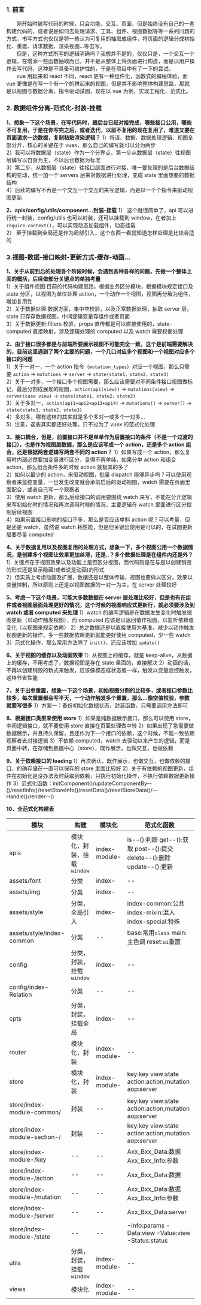 ### 1. 前言

&nbsp;&nbsp;&nbsp;&nbsp;&nbsp;&nbsp;&nbsp;刚开始时编写代码的时候，只会功能、交互、页面，但是始终没有自己的一套构建代码的，或者说是如何去处理请求、工具、组件、视图数据等等一系列问题的方式，书写方式也仅仅是将一些认为可复用的抽取成组件，将页面的逻辑分成初始化、重置、请求数据、渲染视图...等去写。</br>
&nbsp;&nbsp;&nbsp;&nbsp;&nbsp;&nbsp;&nbsp;但是，这种方式所写的逻辑明确吗？我想并不是的，仅仅只是，一个交互一个逻辑，在增添一些函数抽取而已，并不是从整体上将页面进行构造，而是以用户操作去写代码，这种是不具备可维护性的，于是在项目中有了一下的尝试。</br>
&nbsp;&nbsp;&nbsp;&nbsp;&nbsp;&nbsp;&nbsp;vue 用起来和 react 不同，react 更有一种组件化，函数式的编程体验，而 vue 更像是在写一个有一个的拼起来的视图，但是并不影响整体构建思路，那就是以视图与数据分离，指令驱动试图，现在以 vue 为例，实现工程化、范式化。</br>

### 2. 数据组件分离-范式化-封装-挂载

**1、想象一下这个场景，在写代码时，跟后台已经对接完成，哪些接口公用，哪些不可复用，于是在你写完之后，或者迭代，以前不复用的现在复用了，难道又要在页面请求一边数据，复制粘贴渲染逻辑？**
1）将请、数据、数据处理逻辑、视图全部分开，核心的关键在于 vuex，那么自己的编写就可以分为两步</br>
2）我可以将数据层（state）作为一个分界点，第一步从数据层（state）往视图层编写以自身为主，不以后台数据为标准</br>
3）第二步，从数据层（state）往接口层面进行对接，唯一要处理的是后台数据结构的变动，统一加一个 servers 层来对数据进行处理，变成 state 里面想要的数据结构</br>
4）后续的编写不再是一个交互一个交互的来写逻辑，而是以一个个指令来驱动视图更新</br>

**2、apis/config/utils/component...封装-挂载**
1） 这个就很简单了，api 可以进行统一封装，config/utils 也可以封装，还可以挂载到 window，在者加上 `require.context()`，可以实现动态加载组件，动态挂载</br>
2） 至于挂载到全局还是作为局部引入，这个东西一看就知道怎样处理是比较合适的</br>

### 3.视图-数据-接口映射-更新方式-缓存-动画...

**1、关于从前到后的处理各个阶段时候，会遇到各种各样的问题，先做一个整体上面的概括，后续做部分关键点的单独考量**</br>
1）关于组件视图:目前的代码构建思路，根据业务区分模块，根据模块规定接口及 state 分区，以视图为单位处理 action，一个动作一个视图，视图再分解为组件，增加复用性</br>
2）关于数据处理:数据方面，集中空校验，以及正常数据处理，抽取 server 层，state 只存存数据视图，中间逻辑变量存组件或者页面</br>
3）关于数据更新:filters 校验，props 直传都是可以直接使用的，state-computed 直接映射，涉及逻辑处理的 computed 以及 watch 需要权衡处理</br>

**2、由于接口很多都是与前端所要展示视图不可能完全一致，这个是前端需要解决的，目前这里遇到了两个主要的问题，一个几口对应多个视图和一个视图对应多个接口的问题**</br>
1）关于一对一，一个 action 指令（`mutation_types`）对应一个视图，那么只需要 `action` -> `mutations` -> `server` -> `state(state1，state2，state3)`</br>
2）关于一对多，一个接口多个视图需要，那么应该需要对不同条件接口视图做标记，最后分割成展现的视图，`action(api(view))` -> `mutations(view)` -> `server(case view)` -> `state(state1，state2，state3)`</br>
3）关于多对一，`action(api1+api2+api3+api4)` -> `mutations()` -> `server()` -> `state(state1，state2，state3)`</br>
4）多对多，哪有这样的其实就是多个多对一或多个一对多...</br>
5）注意，这些其实都还好处理，只不过为了 vuex 的范式化处理</br>

**3、接口耦合，但是，前置接口并不是单单作为后置接口的条件（不是一个过渡的接口），也是作为视图层数据，那么是应该写成一个 action，还是多个 action 组合，还是根据两套逻辑写两套不同的 action？**
1）如果写成一个 action，那么复用时内部必然要加变量进行区分，变得不再单纯，如果分单 action 和组合 action，那么组合条件多的时候 action 就极其的多了</br>
2）如何以最少的 action，来驱动视图，批量 dispatch 能够异步吗？可以使用观察者来监控变量，一旦发生改变就会承前启后的驱动视图，watch 需要在页面里面配合，或者自己写一个观察者</br>
3）使用 watch 更新，那么后续接口的调用要围绕 watch 来写，不能在分开逻辑来写初始化时的情况和再次调用时候的情况，主要逻辑在 watch 里面进行区分控制后续视图</br>
4）如果前置接口影响的接口不多，那么是否应该单斜 action 呢？可以考量，但是还是 watch，虽然说 watch 耗性能，但是但关键出使用是可以的，在试图更新层要尽量 computed</br>

**4、关于数据复用以及视图复用的处理方式，想象一下，多个视图公用一个数据情况，是创建多个视图让效果更加丝滑，还是..？多个数据处理是在组件内还是外？**
1）关键点在于视图效果以及功能上是否区分视图，而代码则是在与是以创建销毁的形式还是显示隐藏(或者说是动画)的形式</br>
2）但实质上考虑动画及扩展，数据还是以整体传输，视图也要做以区分，效果以变量控制，所以原则上还是以视图数据的一对一为主，在 server 处理较好</br>

**5、考虑一下这个场景，可能大多数数据在 server 层处理比较好，但是也有在组件或者视图层面处理更好的情况，这个时候的视图响应式更新行，就必须要涉及到 watch 或者 computed 来处理**
1）watch 的编写逻辑是在数据发生变化时触发视图更新（以动作触发视图），而 computed 应该是以返回值作视图，以监听依赖值变化（以视图来规定依赖）
2）总之数据还是以直接使用为基准，减少以动作触发视图更新的操作，多一些数据依赖更新就能更好使用 computed，少一些 watch
3）范式化操作，那么常用方法除了 `init()`，还应该增加 `update()`

**6、关于视图的缓存以及动画效果**
1）从视图上的缓存，就是 keep-alive，从数据上的缓存，不用考虑了，数据视图是存在 state 里面的，直接解决
2）动画的话，不再以创建销毁的新式来触发，应该像模态框状态值一样，触发以变量监控触发，这样节省性能

**7、关于出参重置，想象一下这个场景，初始视图分割的比较多，或者接口参数比较多，每次重置都会写半天，一个动作触发多个重置，那么...像空值校验，参数就要写很多**
1）方案一：备份初始化数据状态，封装函数，只需要调用方法即可

**8、根据接口类型来使用 store**
1）如果是纯数据展示接口，那么可以使用 store，中间逻辑接口，就不要使用 store 直接在页面处理做中转
2）如果出现了急需要做数据展示，并且持久保留，且还作为下一个接口的依赖，这个时候，不能一致依赖观察者去对接逻辑
3）不依赖 computed，watch 去驱动以来产生的逻辑，而是页面中转，在存储到数据中心（store），既作展示，也做交互，也做依赖

**9、关于依赖接口的 loading**
1）再次确认，既作展示，也做交互，也做依赖的接口，的确存储在一直可以保存的 store 里面比较好
2）关于有依赖的视图更新，组件在初始化是没办法及时获取到依赖，只执行初始化操作，不执行依赖数据更新操作
3）范式化函数：initComponent()/updateComponentBy--()/resetInfo()/resetStoreInfo()/resetData()/resetStoreData()/--Handle()/render--()

**10、全范式化构建表**

| 模块                         | 构建                       | 模块化        | 范式化函数                                                             |
| ---------------------------- | -------------------------- | ------------- | ---------------------------------------------------------------------- |
| apis                         | 模块化，封装，挂载`window` | index-module- | is--():判断 get--():获取 post--():提交 delete--():删除 update--():更新 |
| assets/font                  | 分类                       | index-        | --                                                                     |
| assets/img                   | 分类                       | index-        | --                                                                     |
| assets/style                 | 分类，全局引入             | index-        | index-common:公共 index-mixin:混入 index-special:特殊                  |
| assets/style/index-common    | 分类                       | --            | base:常用`class` main:主色调 reset:`ui`重置                            |
| config                       | 分类，封装，挂载`window`   | index-        | --                                                                     |
| config/index-Relation        | 分类                       | --            | --                                                                     |
| cpts                         | 分类，封装，挂载全局       | index-        | --                                                                     |
| router                       | 模块化，封装               | index-module- | --                                                                     |
| store                        | 模块化，封装               | index-module- | key:key view:state action:action,mutation aop:server                   |
| store/index-module-common/   | 封装                       | --            | key:key view:state action:action,mutation aop:server                   |
| store/index-module-section-/ | 封装                       | --            | key:key view:state action:action,mutation aop:server                   |
| store/index-module-/key      | --                         | --            | Axx_Bxx_Data:数据 Axx_Bxx_Info:参数                                    |
| store/index-module-/action   | --                         | --            | Axx_Bxx_Data:数据                                                      |
| store/index-module-/mutation | --                         | --            | Axx_Bxx_Data:数据 Axx_Bxx_Info:参数                                    |
| store/index-module-/server   | --                         | --            | Axx_Bxx_Data:server                                                    |
| store/index-module-/state    | --                         | --            | -Info:params -Data:view -Value:view -Status:status                     |
| utils                        | 分类，封装，挂载`window`   | index-module- | --                                                                     |
| views                        | 模块化                     | index-module- | --                                                                     |


